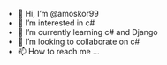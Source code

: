 - 👋 Hi, I’m @amoskor99
- 👀 I’m interested in c#
- 🌱 I’m currently learning c# and Django 
- 💞️ I’m looking to collaborate on c#
- 📫 How to reach me ...

<!---
amoskor99/amoskor99 is a ✨ special ✨ repository because its `README.md` (this file) appears on your GitHub profile.
You can click the Preview link to take a look at your changes.
--->

